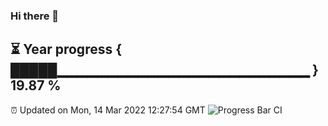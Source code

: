 ### Hi there 👋
⏳ Year progress { █████▁▁▁▁▁▁▁▁▁▁▁▁▁▁▁▁▁▁▁▁▁▁▁▁▁ } 19.87 %
---
⏰ Updated on Mon, 14 Mar 2022 12:27:54 GMT
![Progress Bar CI](https://github.com/liununu/liununu/workflows/Progress%20Bar%20CI/badge.svg)
